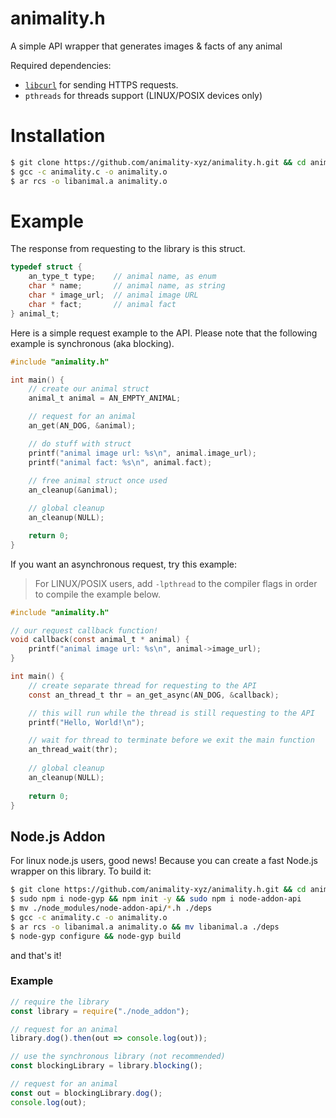 # animality.h
A simple API wrapper that generates images & facts of any animal

Required dependencies:
- [`libcurl`](https://github.com/curl/curl) for sending HTTPS requests.
- `pthreads` for threads support (LINUX/POSIX devices only)

# Installation
```sh
$ git clone https://github.com/animality-xyz/animality.h.git && cd animality.h/
$ gcc -c animality.c -o animality.o
$ ar rcs -o libanimal.a animality.o
```

# Example

The response from requesting to the library is this struct.
```c
typedef struct {
    an_type_t type;    // animal name, as enum
    char * name;       // animal name, as string
    char * image_url;  // animal image URL
    char * fact;       // animal fact
} animal_t;
```
Here is a simple request example to the API. Please note that the following example is synchronous (aka blocking).
```c
#include "animality.h"

int main() {
    // create our animal struct
    animal_t animal = AN_EMPTY_ANIMAL;

    // request for an animal
    an_get(AN_DOG, &animal);

    // do stuff with struct
    printf("animal image url: %s\n", animal.image_url);
    printf("animal fact: %s\n", animal.fact);
    
    // free animal struct once used
    an_cleanup(&animal);

    // global cleanup
    an_cleanup(NULL);

    return 0;
}
```
If you want an asynchronous request, try this example:
> For LINUX/POSIX users, add `-lpthread` to the compiler flags in order to compile the example below.
```c
#include "animality.h"

// our request callback function!
void callback(const animal_t * animal) {
    printf("animal image url: %s\n", animal->image_url);
}

int main() {
    // create separate thread for requesting to the API
    const an_thread_t thr = an_get_async(AN_DOG, &callback);

    // this will run while the thread is still requesting to the API
    printf("Hello, World!\n");

    // wait for thread to terminate before we exit the main function
    an_thread_wait(thr);
    
    // global cleanup
    an_cleanup(NULL);
    
    return 0;
}
```

## Node.js Addon
For linux node.js users, good news! Because you can create a fast Node.js wrapper on this library. To build it:
```bash
$ git clone https://github.com/animality-xyz/animality.h.git && cd animality.h/ && mkdir deps
$ sudo npm i node-gyp && npm init -y && sudo npm i node-addon-api
$ mv ./node_modules/node-addon-api/*.h ./deps
$ gcc -c animality.c -o animality.o
$ ar rcs -o libanimal.a animality.o && mv libanimal.a ./deps
$ node-gyp configure && node-gyp build
```
and that's it!

### Example
```js
// require the library
const library = require("./node_addon");

// request for an animal
library.dog().then(out => console.log(out));

// use the synchronous library (not recommended)
const blockingLibrary = library.blocking();

// request for an animal
const out = blockingLibrary.dog();
console.log(out);
```
